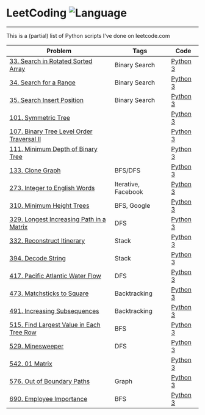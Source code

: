 # LeetCoding ![Language](https://img.shields.io/badge/language-Python-green.svg)
-----------------------
This is a (partial) list of Python scripts I've done on leetcode.com

|     Problem          |Tags|      Code      |
|-----------------|---|---------------|
| [33. Search in Rotated Sorted Array](https://leetcode.com/problems/search-in-rotated-sorted-array) | Binary Search | [Python 3](python/33_Search_in_Rotated_Sorted_Array.py)| 
| [34. Search for a Range](https://leetcode.com/problems/search-for-a-range/) | Binary Search | [Python 3](python/34_Search_for_a_Range.py) |
|[35. Search Insert Position](https://leetcode.com/problems/search-insert-position/)  | Binary Search  | [Python 3](python/35_Search_Insert_Position.py) |
| [101. Symmetric Tree](https://leetcode.com/problems/symmetric-tree/) |   |[Python 3](python/101_Symmetric_Tree.py) |
|[107. Binary Tree Level Order Traversal II](https://leetcode.com/problems/binary-tree-level-order-traversal-ii) | |[Python 3](python/107_Binary_Tree_Level_Order_Traversal_II.py) |
| [111. Minimum Depth of Binary Tree](https://leetcode.com/problems/minimum-depth-of-binary-tree)| | [Python 3](python/111_Minimum_Depth_of_Binary_Tree.py) |
| [133. Clone Graph](https://leetcode.com/problems/clone-graph) |BFS/DFS | [Python 3](python/133_Clone_Graph.py)  |
| [273.	Integer to English Words](https://leetcode.com/problems/integer-to-english-words/)| Iterative, Facebook | [Python 3](python/273_Integer_to_English_Words.py) | 
| [310. Minimum Height Trees](https://leetcode.com/problems/minimum-height-trees) |BFS, Google | [Python 3](python/310_Minimum_Height_Trees.py)  |
| [329. Longest Increasing Path in a Matrix ](https://leetcode.com/problems/longest-increasing-path-in-a-matrix)| DFS | [Python 3](python/329_Longest_Increasing_Path_in_a_Matrix.py)|
| [332. Reconstruct Itinerary](https://leetcode.com/problems/reconstruct-itinerary/) | Stack  | [Python 3](python/332_Reconstruct_Itinerary.py) |
| [394. Decode String](https://leetcode.com/problems/decode-string/) | Stack | [Python 3](python/394_Decode_String.py) |
| [417. Pacific Atlantic Water Flow](https://leetcode.com/problems/pacific-atlantic-water-flow/) | DFS | [Python 3](python/417_Pacific_Atlantic_Water_Flow.py) |
| [473. Matchsticks to Square](https://leetcode.com/problems/matchsticks-to-square/) | Backtracking | [Python 3](python/473_Matchsticks_to_Square.py) |
| [491. Increasing Subsequences](https://leetcode.com/problems/increasing-subsequences/) |Backtracking | [Python 3](python/491_Increasing_Subsequences.py) |
| [515. Find Largest Value in Each Tree Row](https://leetcode.com/problems/find-largest-value-in-each-tree-row) | BFS  | [Python 3](python/515_Find_Largest_Value_in_Each_Tree_Row.py)  |
| [529. Minesweeper](https://leetcode.com/problems/minesweeper/) | DFS | [Python 3](python/529_Minesweeper.py)
| [542. 01 Matrix](https://leetcode.com/problems/01-matrix) |   | [Python 3](python/542_01_Matrix.py) |
| [576. Out of Boundary Paths](https://leetcode.com/problems/out-of-boundary-paths/) | Graph |[Python 3](python/576_Out_of_Boundary_Paths.py) |
| [690. Employee Importance](https://leetcode.com/problems/employee-importance)  | BFS  |  [Python 3](python/690_Employee_Importance.py) |
